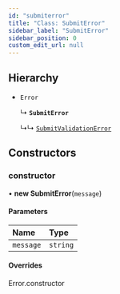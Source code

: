 ```yaml
---
id: "submiterror"
title: "Class: SubmitError"
sidebar_label: "SubmitError"
sidebar_position: 0
custom_edit_url: null
---
```


## Hierarchy

- `Error`

  ↳ **`SubmitError`**

  ↳↳ [`SubmitValidationError`](submitvalidationerror.md)

## Constructors

### constructor

• **new SubmitError**(`message`)

#### Parameters

| Name | Type |
| :------ | :------ |
| `message` | `string` |

#### Overrides

Error.constructor
